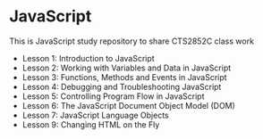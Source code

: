 # JavaScript
This is JavaScript study repository to share CTS2852C class work 
* Lesson 1: Introduction to JavaScript
* Lesson 2: Working with Variables and Data in JavaScript
* Lesson 3: Functions, Methods and Events in JavaScript
* Lesson 4: Debugging and Troubleshooting JavaScript
* Lesson 5: Controlling Program Flow in JavaScript
* Lesson 6: The JavaScript Document Object Model (DOM)
* Lesson 7: JavaScript Language Objects
* Lesson 9: Changing HTML on the Fly
